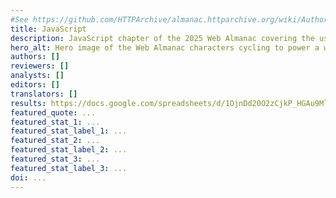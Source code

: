 ```yaml
---
#See https://github.com/HTTPArchive/almanac.httparchive.org/wiki/Authors'-Guide#metadata-to-add-at-the-top-of-your-chapters
title: JavaScript
description: JavaScript chapter of the 2025 Web Almanac covering the usage of JavaScript on the web, libraries and frameworks, compression, web components, and source maps.
hero_alt: Hero image of the Web Almanac characters cycling to power a website.
authors: []
reviewers: []
analysts: []
editors: []
translators: []
results: https://docs.google.com/spreadsheets/d/1OjnDd20O2zCjkP_HGAu9MlcvP6ACtkkNdAenuHB_rCk/edit
featured_quote: ...
featured_stat_1: ...
featured_stat_label_1: ...
featured_stat_2: ...
featured_stat_label_2: ...
featured_stat_3: ...
featured_stat_label_3: ...
doi: ...
---
```

